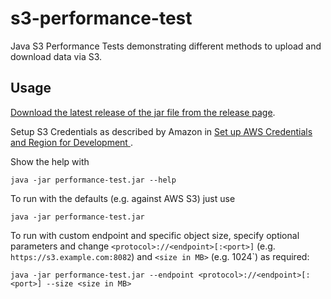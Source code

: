 # s3-performance-test

Java S3 Performance Tests demonstrating different methods to upload and download data via S3.

## Usage

[Download the latest release of the jar file from the release page](https://github.com/ffeldhaus/s3-performance-test/releases/latest).

Setup S3 Credentials as described by Amazon in [Set up AWS Credentials and Region for Development ](http://docs.aws.amazon.com/sdk-for-java/v1/developer-guide/setup-credentials.html).

Show the help with
```
java -jar performance-test.jar --help
```

To run with the defaults (e.g. against AWS S3) just use
```
java -jar performance-test.jar
```

To run with custom endpoint and specific object size, specify optional parameters and change 
`<protocol>://<endpoint>[:<port>]` (e.g. `https://s3.example.com:8082`) and `<size in MB>` (e.g. 1024`) as required:
```
java -jar performance-test.jar --endpoint <protocol>://<endpoint>[:<port>] --size <size in MB>
```